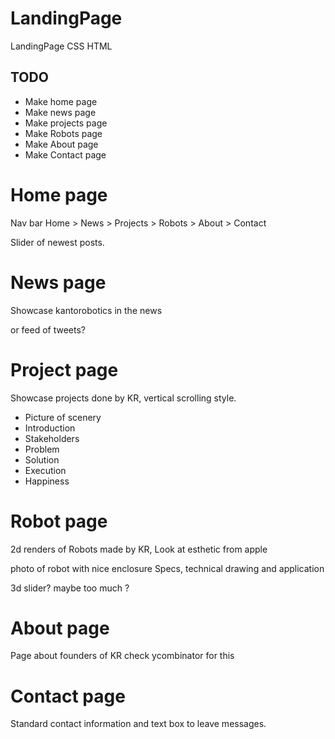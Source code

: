 # LandingPage

LandingPage CSS HTML

## TODO

- Make home page
- Make news page
- Make projects page
- Make Robots page
- Make About page
- Make Contact page

# Home page

Nav bar
Home > News > Projects > Robots > About > Contact

Slider of newest posts.

# News page

Showcase kantorobotics in the news

or feed of tweets?

# Project page

Showcase projects done by KR, vertical scrolling style.

- Picture of scenery
- Introduction
- Stakeholders
- Problem
- Solution
- Execution
- Happiness

# Robot page

2d renders of Robots made by KR,
Look at esthetic from apple

photo of robot with nice enclosure
Specs, technical drawing and application

3d slider? maybe too much ?

# About page

Page about founders of KR
check ycombinator for this

# Contact page

Standard contact information and text box to leave messages.
